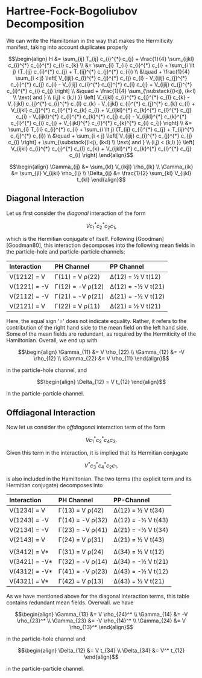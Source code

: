 
# Hartree-Fock-Bogoliubov Decomposition

We can write the Hamiltonian in the way that makes the Hermiticity manifest, taking into account duplicates properly
``` math
\begin{align}
H &= \sum_{ij} T_{ij} c_{i}^{*} c_{j}
 + \frac{1}{4} \sum_{ijkl} c_{i}^{*} c_{j}^{*} c_{l} c_{k}
\\
  &= \sum_{i} T_{ii} c_{i}^{*} c_{i}
    + \sum_{i \lt j} (T_{ij} c_{i}^{*} c_{j} + T_{ij}^{*} c_{j}^{*} c_{i}) \\
  &\quad
  + \frac{1}{4} \sum_{i < j}
  \left[
      V_{ijij} c_{i}^{*} c_{j}^{*} c_{j} c_{i}
    - V_{ijij} c_{j}^{*} c_{i}^{*} c_{j} c_{i}
    - V_{ijij} c_{i}^{*} c_{j}^{*} c_{i} c_{j}
    + V_{ijij} c_{j}^{*} c_{i}^{*} c_{i} c_{j}
  \right]
  \\
  &\quad
  + \frac{1}{4} \sum_{\substack{(i<j), (k<l) \\ \text{ and } \\ (i,j) < (k,l) }}
  \left[
      V_{ijkl}     c_{i}^{*} c_{j}^{*} c_{l} c_{k}
    - V_{ijkl}     c_{j}^{*} c_{i}^{*} c_{l} c_{k}
    - V_{ijkl}     c_{i}^{*} c_{j}^{*} c_{k} c_{l}
    + V_{ijkl}     c_{j}^{*} c_{i}^{*} c_{k} c_{l}
    + V_{ijkl}^{*} c_{k}^{*} c_{l}^{*} c_{j} c_{i}
    - V_{ijkl}^{*} c_{l}^{*} c_{k}^{*} c_{j} c_{i}
    - V_{ijkl}^{*} c_{k}^{*} c_{l}^{*} c_{i} c_{j}
    + V_{ijkl}^{*} c_{l}^{*} c_{k}^{*} c_{i} c_{j}
  \right]
\\
&= \sum_{i} T_{ii} c_{i}^{*} c_{i}
  + \sum_{i \lt j} (T_{ij} c_{i}^{*} c_{j} + T_{ij}^{*} c_{j}^{*} c_{i}) \\
&\quad
  + \sum_{i < j}
  \left[
      V_{ijij} c_{i}^{*} c_{j}^{*} c_{j} c_{i}
  \right]
  + \sum_{\substack{(i<j), (k<l) \\ \text{ and } \\ (i,j) < (k,l) }}
  \left[
      V_{ijkl}     c_{i}^{*} c_{j}^{*} c_{l} c_{k}
    + V_{ijkl}^{*} c_{k}^{*} c_{l}^{*} c_{j} c_{i}
  \right]
\end{align}
```

```math
\begin{align}
  \Gamma_{ij} &= \sum_{kl} V_{ikjl} \rho_{lk} \\
  \Gamma_{ik} &= \sum_{jl} V_{ijkl} \rho_{lj} \\
  \Delta_{ij} &= \frac{1}{2} \sum_{kl} V_{ijkl} t_{kl}
\end{align}
```

## Diagonal Interaction

Let us first consider the *diagonal* interaction of the form
```math
  V c_{1}^{*} c_{2}^{*} c_{2} c_{1} ,
```
which is the Hermitian conjugate of itself. Following [Goodman][Goodman80], this interaction decomposes into the following mean fields in the particle-hole and particle-particle channels:

| Interaction  | PH Channel       | PP Channel         |
|:------------ |:---------------- |:------------------ |
| V(1212) =  V | Γ(11) =  V ρ(22) | Δ(12) =  ½ V t(12) |
| V(1221) = -V | Γ(12) = -V ρ(12) | Δ(12) = -½ V t(21) |
| V(2112) = -V | Γ(21) = -V ρ(21) | Δ(21) = -½ V t(12) |
| V(2121) =  V | Γ(22) =  V ρ(11) | Δ(21) =  ½ V t(21) |

Here, the equal sign '=' does not indicate equality. Rather, it refers to the contribution of the right hand side to the mean field on the left hand side. Some of the mean fields are redundant, as required by the Hermiticity of the Hamiltonian. Overall, we end up with
```math
\begin{align}
\Gamma_{11} &=  V \rho_{22} \\
\Gamma_{12} &= -V \rho_{12} \\
\Gamma_{22} &=  V \rho_{11}
\end{align}
```
in the particle-hole channel, and
```math
\begin{align}
\Delta_{12} =  V t_{12}
\end{align}
```
in the particle-particle channel.

## Offdiagonal Interaction
Now let us consider the *offdiagonal* interaction term of the form
```math
  V c_{1}^{*} c_{2}^{*} c_{4} c_{3}.
```
Given this term in the interaction, it is implied that its Hermitian conjugate
```math
  V^{*} c_{3}^{*} c_{4}^{*} c_{2} c_{1}.
```
is also included in the Hamiltonian. The two terms (the explicit term and its Hermitian conjugate) decomposes into

| Interaction   | PH Channel       | PP-Channel         |
|:------------- |:---------------- |:------------------ |
| V(1234) =  V  | Γ(13) =  V ρ(42) | Δ(12) =  ½ V t(34) |
| V(1243) = -V  | Γ(14) = -V ρ(32) | Δ(12) = -½ V t(43) |
| V(2134) = -V  | Γ(23) = -V ρ(41) | Δ(21) = -½ V t(34) |
| V(2143) =  V  | Γ(24) =  V ρ(31) | Δ(21) =  ½ V t(43) |
|               |                  |                    |
| V(3412) =  V* | Γ(31) =  V ρ(24) | Δ(34) =  ½ V t(12) |
| V(3421) = -V* | Γ(32) = -V ρ(14) | Δ(34) = -½ V t(21) |
| V(4312) = -V* | Γ(41) = -V ρ(23) | Δ(43) = -½ V t(12) |
| V(4321) =  V* | Γ(42) =  V ρ(13) | Δ(43) =  ½ V t(21) |

As we have mentioned above for the diagonal interaction terms, this table contains redundant mean fields. Overwall. we have
```math
\begin{align}
\Gamma_{13} &=  V  \rho_{24}^* \\
\Gamma_{14} &= -V  \rho_{23}^* \\
\Gamma_{23} &= -V  \rho_{14}^* \\
\Gamma_{24} &=  V  \rho_{13}^*
\end{align}
```
in the particle-hole channel and
```math
\begin{align}
\Delta_{12} &=  V   t_{34} \\
\Delta_{34} &=  V^* t_{12}
\end{align}
```
in the particle-particle channel.
